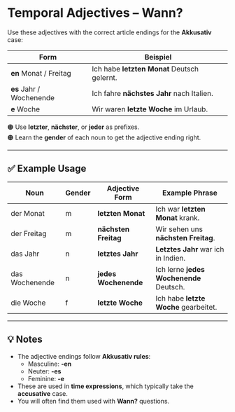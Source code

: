 # Temporal Adjectives – Wann? 

Use these adjectives with the correct article endings for the **Akkusativ** case:

| Form                      | Beispiel                   |
|---------------------------|----------------------------|
| **en** Monat / Freitag    | Ich habe **letzten Monat** Deutsch gelernt.  
| **es** Jahr / Wochenende  | Ich fahre **nächstes Jahr** nach Italien.  
| **e** Woche               | Wir waren **letzte Woche** im Urlaub.  

🟠 Use **letzter**, **nächster**, or **jeder** as prefixes.  
🟠 Learn the **gender** of each noun to get the adjective ending right.

---

## ✅ Example Usage

| Noun            | Gender | Adjective Form     | Example Phrase                        |
|------------------|--------|--------------------|----------------------------------------|
| der Monat        | m      | **letzten Monat**  | Ich war **letzten Monat** krank.  
| der Freitag      | m      | **nächsten Freitag** | Wir sehen uns **nächsten Freitag**.  
| das Jahr         | n      | **letztes Jahr**   | **Letztes Jahr** war ich in Indien.  
| das Wochenende   | n      | **jedes Wochenende** | Ich lerne **jedes Wochenende** Deutsch.  
| die Woche        | f      | **letzte Woche**   | Ich habe **letzte Woche** gearbeitet.  

---

## 💡 Notes

- The adjective endings follow **Akkusativ rules**:
  - Masculine: **-en**
  - Neuter: **-es**
  - Feminine: **-e**
- These are used in **time expressions**, which typically take the **accusative** case.
- You will often find them used with **Wann?** questions.

